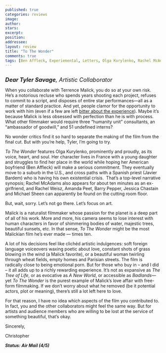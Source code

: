 ```yaml
---
published: true
categories: reviews
image:
author: 
stars: 
excerpt: 
position: 
addressee: 
layout: review
title: "To The Wonder"
comments: true
tags: [Ben Affleck, Experiemental, Letters, Olga Kurylenko, Rachel McAdams]
---
```

<div><p><span class="full-image-block ssNonEditable"><span><a href="/letters/2013/4/22/to-the-wonder.html"><img src="http://static.squarespace.com/static/5005f6bcc4aa41161b33e89e/5329cf1fe4b07c068ebf74de/5329cf1fe4b07c068ebf7823/1366655020933/To%20The%20Wonder.jpg" alt="" /></a></span></span></p>
<p><em style="font-size:130%;"><strong>Dear Tyler Savage</strong>, Artistic Collaborator</em></p>
<p>When you collaborate with Terrence Malick, you do so at your own risk. He&rsquo;s a notorious recluse who spends years shooting each project, refuses to commit to a script, and disposes of entire star performances&mdash;all as a matter of standard practice. And yet, people clamor for the opportunity to work with him (even if a few are left <a href="http://www.guardian.co.uk/film/filmblog/2011/aug/22/sean-penn-tree-of-life">bitter about the experience</a>). Maybe it&rsquo;s because Malick is less obsessed with perfection than he is with process. What other filmmaker would require three &ldquo;humanity unit&rdquo; consultants, an &ldquo;ambassador of goodwill,&rdquo; and 51 undefined interns?</p>
<p>No wonder critics find it so hard to separate the making of the film from the final cut. But with you&rsquo;re help, Tyler, I&rsquo;m going to try.</p>
<p><em>To The Wonder</em> features Olga Kurylenko, prominently and proudly, as its voice, heart, and soul. Her character lives in France with a young daughter and struggles to find her place in the world while hoping her American boyfriend (Ben Affleck) will make a serious commitment. They eventually move to a suburb in the U.S., and cross paths with a Spanish priest (Javier Bardem) who is having his own existential crisis.&nbsp; That&rsquo;s a top-level narrative synopsis; Rachel McAdams also appears for about ten minutes as an ex-girlfriend, and Rachel Weisz, Amanda Peet, Barry Pepper, Jessica Chastain and Michael Sheen can apparently be found on the cutting room floor.</p>
<p>But, wait, sorry. Let&rsquo;s not go there. Let&rsquo;s focus on art.</p>
<p>Malick is a naturalist filmmaker whose passion for the planet is a deep part of all of his work. More and more, his camera seems to lose interest with human characters in favor of shimmering bodies of water, majestic trees, beautiful sunsets, etc. In that sense, <em>To The Wonder</em> might be the most Malickian film he&rsquo;s ever made &mdash; times ten.</p>
<p>A lot of his decisions feel like clich&eacute;d artistic indulgences: soft foreign language voiceovers waxing poetic about love, constant shots of grass blowing in the wind (a Malick favorite), or a beautiful woman twirling through wheat fields, empty homes and Parisian streets. The film is radically close to being emotional porn. But for those who buy in &ndash; and I did &ndash; it all adds up to a richly rewarding experience. It&rsquo;s not as expansive as <em>The Tree of Life</em>, or as evocative as <em>A New World</em>, or accessible as <em>Badlands</em>&mdash;yet <em>To The Wonder</em> is the purest example of Malick&rsquo;s love affair with free-form filmmaking. If we don&rsquo;t worry about what he removed (be it potential actors, plot or meaning), there&rsquo;s still a lot left here to love.</p>
<p>For that reason, I have no idea which aspects of the film you contributed to. In fact, you and the other collaborators might feel the same way. But for artists and audience members who are willing to be lost at the service of something beautiful, that&rsquo;s okay.</p>
<p>Sincerely,</p>
<p>Christopher</p>
<p><strong><em>Status: Air Mail (4/5)</em></strong></p></div>
